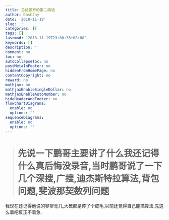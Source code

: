 ```yaml
---
title: 总结鹏哥的第二席话
author: DashJay
date: '2018-11-19'
slug: ''
categories: []
tags: []
lastmod: '2018-11-19T23:00:33+08:00'
keywords: []
description: ''
comment: no
toc: no
autoCollapseToc: no
postMetaInFooter: no
hiddenFromHomePage: no
contentCopyright: no
reward: no
mathjax: no
mathjaxEnableSingleDollar: no
mathjaxEnableAutoNumber: no
hideHeaderAndFooter: no
flowchartDiagrams:
  enable: no
  options: ''
sequenceDiagrams:
  enable: no
  options: ''
---
```


> # 先说一下鹏哥主要讲了什么我还记得什么真后悔没录音,当时鹏哥说了一下几个深搜,广搜,迪杰斯特拉算法,背包问题,斐波那契数列问题

我现在还记得他说的寥寥无几,大概都是停了个皮毛,以前还觉得自己能搞算法,先这么着吧反正不着急.
